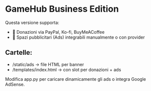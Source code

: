 # GameHub Business Edition

Questa versione supporta:
- 💸 Donazioni via PayPal, Ko-fi, BuyMeACoffee
- 📢 Spazi pubblicitari (Ads) integrabili manualmente o con provider

## Cartelle:
- /static/ads → file HTML per banner
- /templates/index.html → con slot per donazioni + ads

Modifica app.py per caricare dinamicamente gli ads o integra Google AdSense.

